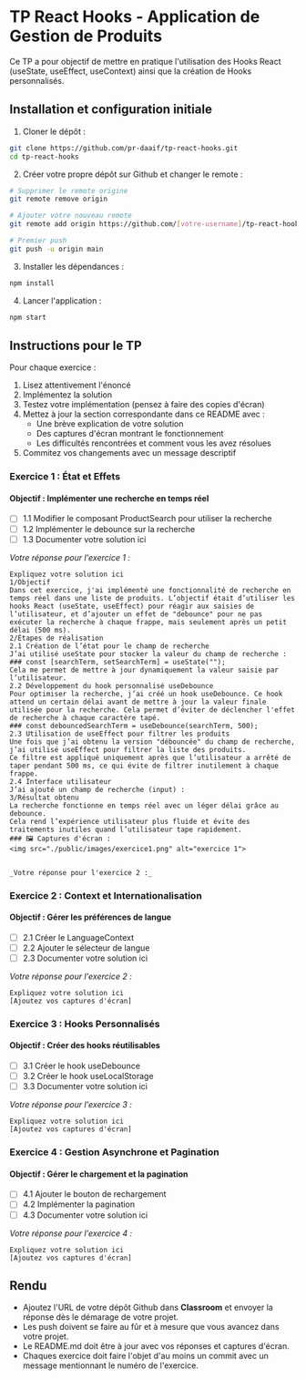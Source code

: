 # TP React Hooks - Application de Gestion de Produits

Ce TP a pour objectif de mettre en pratique l'utilisation des Hooks React (useState, useEffect, useContext) ainsi que la création de Hooks personnalisés.

## Installation et configuration initiale

1. Cloner le dépôt :
```bash
git clone https://github.com/pr-daaif/tp-react-hooks.git
cd tp-react-hooks
```

2. Créer votre propre dépôt sur Github et changer le remote :
```bash
# Supprimer le remote origine
git remote remove origin

# Ajouter votre nouveau remote
git remote add origin https://github.com/[votre-username]/tp-react-hooks.git

# Premier push
git push -u origin main
```

3. Installer les dépendances :
```bash
npm install
```

4. Lancer l'application :
```bash
npm start
```

## Instructions pour le TP

Pour chaque exercice :
1. Lisez attentivement l'énoncé
2. Implémentez la solution
3. Testez votre implémentation (pensez à faire des copies d'écran)
4. Mettez à jour la section correspondante dans ce README avec :
   - Une brève explication de votre solution
   - Des captures d'écran montrant le fonctionnement
   - Les difficultés rencontrées et comment vous les avez résolues
5. Commitez vos changements avec un message descriptif

### Exercice 1 : État et Effets 
#### Objectif : Implémenter une recherche en temps réel

- [ ] 1.1 Modifier le composant ProductSearch pour utiliser la recherche
- [ ] 1.2 Implémenter le debounce sur la recherche
- [ ] 1.3 Documenter votre solution ici

_Votre réponse pour l'exercice 1 :_
```
Expliquez votre solution ici
1/Objectif
Dans cet exercice, j'ai implémenté une fonctionnalité de recherche en temps réel dans une liste de produits. L’objectif était d’utiliser les hooks React (useState, useEffect) pour réagir aux saisies de l’utilisateur, et d’ajouter un effet de "debounce" pour ne pas exécuter la recherche à chaque frappe, mais seulement après un petit délai (500 ms).
2/Étapes de réalisation
2.1 Création de l’état pour le champ de recherche
J’ai utilisé useState pour stocker la valeur du champ de recherche :
### const [searchTerm, setSearchTerm] = useState("");
Cela me permet de mettre à jour dynamiquement la valeur saisie par l’utilisateur.
2.2 Développement du hook personnalisé useDebounce
Pour optimiser la recherche, j’ai créé un hook useDebounce. Ce hook attend un certain délai avant de mettre à jour la valeur finale utilisée pour la recherche. Cela permet d’éviter de déclencher l'effet de recherche à chaque caractère tapé.
### const debouncedSearchTerm = useDebounce(searchTerm, 500);
2.3 Utilisation de useEffect pour filtrer les produits
Une fois que j’ai obtenu la version "débouncée" du champ de recherche, j’ai utilisé useEffect pour filtrer la liste des produits.
Ce filtre est appliqué uniquement après que l’utilisateur a arrêté de taper pendant 500 ms, ce qui évite de filtrer inutilement à chaque frappe.
2.4 Interface utilisateur
J’ai ajouté un champ de recherche (input) :
3/Résultat obtenu
La recherche fonctionne en temps réel avec un léger délai grâce au debounce.
Cela rend l’expérience utilisateur plus fluide et évite des traitements inutiles quand l’utilisateur tape rapidement.
### 🖼️ Captures d'écran :
<img src="./public/images/exercice1.png" alt="exercice 1">


_Votre réponse pour l'exercice 2 :_
```
### Exercice 2 : Context et Internationalisation
#### Objectif : Gérer les préférences de langue

- [ ] 2.1 Créer le LanguageContext
- [ ] 2.2 Ajouter le sélecteur de langue
- [ ] 2.3 Documenter votre solution ici

_Votre réponse pour l'exercice 2 :_
```
Expliquez votre solution ici
[Ajoutez vos captures d'écran]
```

### Exercice 3 : Hooks Personnalisés
#### Objectif : Créer des hooks réutilisables

- [ ] 3.1 Créer le hook useDebounce
- [ ] 3.2 Créer le hook useLocalStorage
- [ ] 3.3 Documenter votre solution ici

_Votre réponse pour l'exercice 3 :_
```
Expliquez votre solution ici
[Ajoutez vos captures d'écran]
```

### Exercice 4 : Gestion Asynchrone et Pagination
#### Objectif : Gérer le chargement et la pagination

- [ ] 4.1 Ajouter le bouton de rechargement
- [ ] 4.2 Implémenter la pagination
- [ ] 4.3 Documenter votre solution ici

_Votre réponse pour l'exercice 4 :_
```
Expliquez votre solution ici
[Ajoutez vos captures d'écran]
```

## Rendu

- Ajoutez l'URL de votre dépôt Github dans  **Classroom** et envoyer la réponse dès le démarage de votre projet.
- Les push doivent se faire au fûr et à mesure que vous avancez dans votre projet.
- Le README.md doit être à jour avec vos réponses et captures d'écran. 
- Chaques exercice doit faire l'objet d'au moins un commit avec un message mentionnant le numéro de l'exercice.